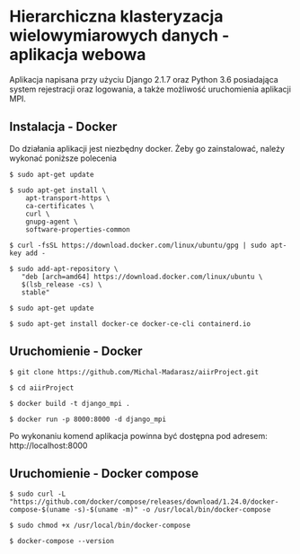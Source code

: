 # Hierarchiczna klasteryzacja wielowymiarowych danych - aplikacja webowa
Aplikacja napisana przy użyciu Django 2.1.7 oraz Python 3.6 posiadająca system rejestracji oraz logowania, a także możliwość uruchomienia aplikacji MPI.

## Instalacja - Docker
Do działania aplikacji jest niezbędny docker.
Żeby go zainstalować, należy wykonać poniższe polecenia

```
$ sudo apt-get update

$ sudo apt-get install \
    apt-transport-https \
    ca-certificates \
    curl \
    gnupg-agent \
    software-properties-common
    
$ curl -fsSL https://download.docker.com/linux/ubuntu/gpg | sudo apt-key add -

$ sudo add-apt-repository \
   "deb [arch=amd64] https://download.docker.com/linux/ubuntu \
   $(lsb_release -cs) \
   stable"
   
$ sudo apt-get update

$ sudo apt-get install docker-ce docker-ce-cli containerd.io
```

## Uruchomienie - Docker
```
$ git clone https://github.com/Michal-Madarasz/aiirProject.git

$ cd aiirProject

$ docker build -t django_mpi .

$ docker run -p 8000:8000 -d django_mpi
```

Po wykonaniu komend aplikacja powinna być dostępna pod adresem:
http://localhost:8000

## Uruchomienie - Docker compose
```
$ sudo curl -L "https://github.com/docker/compose/releases/download/1.24.0/docker-compose-$(uname -s)-$(uname -m)" -o /usr/local/bin/docker-compose

$ sudo chmod +x /usr/local/bin/docker-compose

$ docker-compose --version
```

